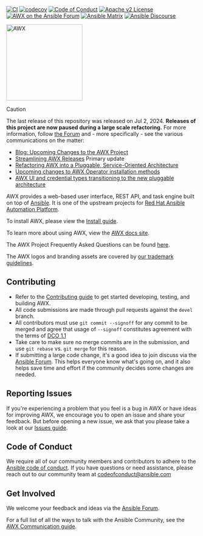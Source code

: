 [![CI](https://github.com/ansible/awx/actions/workflows/ci.yml/badge.svg?branch=devel)](https://github.com/ansible/awx/actions/workflows/ci.yml) [![codecov](https://codecov.io/github/ansible/awx/graph/badge.svg?token=4L4GSP9IAR)](https://codecov.io/github/ansible/awx) [![Code of Conduct](https://img.shields.io/badge/code%20of%20conduct-Ansible-yellow.svg)](https://docs.ansible.com/ansible/latest/community/code_of_conduct.html) [![Apache v2 License](https://img.shields.io/badge/license-Apache%202.0-brightgreen.svg)](https://github.com/ansible/awx/blob/devel/LICENSE.md) [![AWX on the Ansible Forum](https://img.shields.io/badge/mailing%20list-AWX-orange.svg)](https://forum.ansible.com/tag/awx)
[![Ansible Matrix](https://img.shields.io/badge/matrix-Ansible%20Community-blueviolet.svg?logo=matrix)](https://chat.ansible.im/#/welcome) [![Ansible Discourse](https://img.shields.io/badge/discourse-Ansible%20Community-yellowgreen.svg?logo=discourse)](https://forum.ansible.com)

<img src="https://raw.githubusercontent.com/ansible/awx-logos/master/awx/ui/client/assets/logo-login.svg?sanitize=true" width=200 alt="AWX" />

> [!CAUTION]
> The last release of this repository was released on Jul 2, 2024.
> **Releases of this project are now paused during a large scale refactoring.**
> For more information, follow [the Forum](http://forum.ansible.com/) and - more specifically - see the various communications on the matter:
>
> * [Blog: Upcoming Changes to the AWX Project](https://www.ansible.com/blog/upcoming-changes-to-the-awx-project/)
> * [Streamlining AWX Releases](http://forum.ansible.com/t/streamlining-awx-releases/6894) Primary update
> * [Refactoring AWX into a Pluggable, Service-Oriented Architecture](http://forum.ansible.com/t/refactoring-awx-into-a-pluggable-service-oriented-architecture/7404)
> * [Upcoming changes to AWX Operator installation methods](http://forum.ansible.com/t/upcoming-changes-to-awx-operator-installation-methods/7598)
> * [AWX UI and credential types transitioning to the new pluggable architecture](http://forum.ansible.com/t/awx-ui-and-credential-types-transitioning-to-the-new-pluggable-architecture/8027)

AWX provides a web-based user interface, REST API, and task engine built on top of [Ansible](https://github.com/ansible/ansible). It is one of the upstream projects for [Red Hat Ansible Automation Platform](https://www.ansible.com/products/automation-platform).

To install AWX, please view the [Install guide](./INSTALL.md).

To learn more about using AWX, view the [AWX docs site](https://ansible.readthedocs.io/projects/awx/en/latest/).

The AWX Project Frequently Asked Questions can be found [here](https://www.ansible.com/awx-project-faq).

The AWX logos and branding assets are covered by [our trademark guidelines](https://github.com/ansible/awx-logos/blob/master/TRADEMARKS.md).

Contributing
------------

- Refer to the [Contributing guide](./CONTRIBUTING.md) to get started developing, testing, and building AWX.
- All code submissions are made through pull requests against the `devel` branch.
- All contributors must use `git commit --signoff` for any commit to be merged and agree that usage of `--signoff` constitutes agreement with the terms of [DCO 1.1](./DCO_1_1.md)
- Take care to make sure no merge commits are in the submission, and use `git rebase` vs. `git merge` for this reason.
- If submitting a large code change, it's a good idea to join discuss via the [Ansible Forum](https://forum.ansible.com/tag/awx). This helps everyone know what's going on, and it also helps save time and effort if the community decides some changes are needed.

Reporting Issues
----------------

If you're experiencing a problem that you feel is a bug in AWX or have ideas for improving AWX, we encourage you to open an issue and share your feedback. But before opening a new issue, we ask that you please take a look at our [Issues guide](./ISSUES.md).

Code of Conduct
---------------

We require all of our community members and contributors to adhere to the [Ansible code of conduct](http://docs.ansible.com/ansible/latest/community/code_of_conduct.html). If you have questions or need assistance, please reach out to our community team at [codeofconduct@ansible.com](mailto:codeofconduct@ansible.com)

Get Involved
------------

We welcome your feedback and ideas via the [Ansible Forum](https://forum.ansible.com/tag/awx).

For a full list of all the ways to talk with the Ansible Community, see the [AWX Communication guide](https://ansible.readthedocs.io/projects/awx/en/latest/contributor/communication.html).
